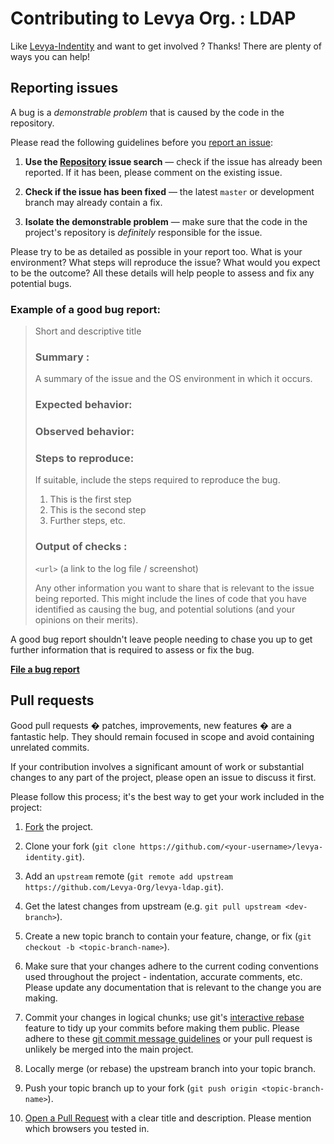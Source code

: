 # Contributing to Levya Org. : LDAP

Like [Levya-Indentity](https://identity.levya.org/) and want to get involved ?
Thanks! There are plenty of ways you can help!


## Reporting issues

A bug is a _demonstrable problem_ that is caused by the code in the
repository.

Please read the following guidelines before you [report an issue](https://github.com/Levya-Org/levya-ldap/issues/new):

1. **Use the [Repository](https://github.com/Levya-Org/levya-ldap/issues) issue search** &mdash; check if the issue has already been
   reported. If it has been, please comment on the existing issue.

2. **Check if the issue has been fixed** &mdash; the latest `master` or
   development branch may already contain a fix.

3. **Isolate the demonstrable problem** &mdash; make sure that the code in the
   project's repository is _definitely_ responsible for the issue.


Please try to be as detailed as possible in your report too. What is your
environment? What steps will reproduce the issue? What would you expect
to be the outcome? All these details will help people to assess and fix
any potential bugs.

### Example of a good bug report:

> Short and descriptive title
>
> ### Summary :
> A summary of the issue and the OS environment in which it occurs.
>
> ### Expected behavior:
>
>
> ### Observed behavior:
>
>
> ### Steps to reproduce:
> If suitable, include the steps required to reproduce the bug.
> 1. This is the first step
> 2. This is the second step
> 3. Further steps, etc.
>
> ### Output of checks :
>
> `<url>` (a link to the log file / screenshot)
>
> Any other information you want to share that is relevant to the issue being
> reported. This might include the lines of code that you have identified as
> causing the bug, and potential solutions (and your opinions on their
> merits).

A good bug report shouldn't leave people needing to chase you up to get further
information that is required to assess or fix the bug.

**[File a bug report](https://github.com/Levya-Org/levya-ldap/issues/new)**


## Pull requests

Good pull requests � patches, improvements, new features � are a fantastic
help. They should remain focused in scope and avoid containing unrelated
commits.

If your contribution involves a significant amount of work or substantial
changes to any part of the project, please open an issue to discuss it first.

Please follow this process; it's the best way to get your work included in the
project:

1. [Fork](https://help.github.com/articles/fork-a-repo/) the project.

2. Clone your fork (`git clone
   https://github.com/<your-username>/levya-identity.git`).

3. Add an `upstream` remote (`git remote add upstream
   https://github.com/Levya-Org/levya-ldap.git`).

4. Get the latest changes from upstream (e.g. `git pull upstream
   <dev-branch>`).

5. Create a new topic branch to contain your feature, change, or fix (`git
   checkout -b <topic-branch-name>`).

6. Make sure that your changes adhere to the current coding conventions used
   throughout the project - indentation, accurate comments, etc. Please update
   any documentation that is relevant to the change you are making.

7. Commit your changes in logical chunks; use git's [interactive
   rebase](https://help.github.com/articles/interactive-rebase) feature to tidy
   up your commits before making them public. Please adhere to these [git commit
   message
   guidelines](http://tbaggery.com/2008/04/19/a-note-about-git-commit-messages.html)
   or your pull request is unlikely be merged into the main project.

8. Locally merge (or rebase) the upstream branch into your topic branch.

9. Push your topic branch up to your fork (`git push origin
   <topic-branch-name>`).

10. [Open a Pull Request](http://help.github.com/send-pull-requests/) with a
    clear title and description. Please mention which browsers you tested in.
